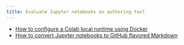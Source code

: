 ```yaml
---
title: Evaluate Jupyter notebooks as authoring tool
---
```


* [How to configure a Colab local runtime using Docker](how-to-configure-a-colab-local-runtime-using-docker)
* [How to convert Jupyter notebooks to GitHub flavored Markdown](how-to-convert-jupyter-notebooks-to-github-flavored-markdown)
